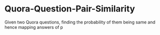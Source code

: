 # Quora-Question-Pair-Similarity
Given two Quora questions, finding the probability of them being same and hence mapping answers of p
